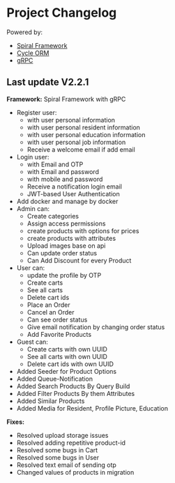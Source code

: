 <!DOCTYPE html>
<html lang="en">
<head>
    <meta charset="UTF-8">
    <meta name="viewport" content="width=device-width, initial-scale=1.0">
</head>
<body>
    <div class="header">
        <h1>Project Changelog</h1>
        <p>Powered by:</p>
        <ul>
            <li><a href="https://spiral.dev" target="_blank">Spiral Framework</a></li>
            <li><a href="https://cycle-orm.dev" target="_blank">Cycle ORM</a></li>
            <li><a href="https://grpc.io" target="_blank">gRPC</a></li>
        </ul>
    </div>
    <div class="changelog">
        <div class="version" id="v2.2.1">
            <h2>Last update V2.2.1</h2>
            <p><strong>Framework:</strong> Spiral Framework with gRPC</p>
            <ul class="features">
                <li>Register user:
                    <ul>
                        <li>with user personal information</li>
                        <li>with user personal resident information</li>
                        <li>with user personal education information</li>
                        <li>with user personal job information</li>
                        <li>Receive a welcome email if add email</li>
                    </ul>
                <li>Login user:
                    <ul>
                        <li>with Email and OTP</li>
                        <li>with Email and password</li>
                        <li>with mobile and password</li>
                        <li>Receive a notification login email</li>
                        <li>JWT-based User Authentication</li>
                    </ul>
                <li>Add docker and manage by docker</li>
                <li>Admin can:
                    <ul>
                        <li>Create categories</li>
                        <li>Assign access permissions</li>
                        <li>create products with options for prices </li>
                        <li>create products with attributes </li>
                        <li>Upload images base on api</li>
                        <li>Can update order status</li>
                        <li>Can Add Discount for every Product</li>
                    </ul>
                </li>
                <li>User can:
                    <ul>
                        <li>update the profile by OTP</li>
                        <li>Create carts</li>
                        <li>See all carts</li>
                        <li>Delete cart ids</li>
                        <li>Place an Order</li>
                        <li>Cancel an Order</li>
                        <li>Can see order status</li>
                        <li>Give email notification by changing order status</li>
                        <li>Add Favorite Products</li>
                    </ul>
                </li>
                <li>Guest can:
                    <ul>
                        <li>Create carts with own UUID</li>
                        <li>See all carts with own UUID</li>
                        <li>Delete cart ids with own UUID</li>
                    </ul>
                </li>
                <li>Added Seeder for Product Options</li>
                <li>Added Queue-Notification</li>
                <li>Added Search Products By Query Build</li>
                <li>Added Filter Products By them Attributes</li>
                <li>Added Similar Products</li>
                <li>Added Media for Resident, Profile Picture, Education</li>
            </ul>
            <p><strong>Fixes:</strong></p>
            <ul class="fixes">
                <li>Resolved upload storage issues</li>
                <li>Resolved adding repetitive product-id</li>
                <li>Resolved some bugs in Cart</li>
                <li>Resolved some bugs in User</li>
                <li>Resolved text email of sending otp</li>
                <li>Changed values of products in migration</li>
            </ul>
        </div>
    </div>
</body>
</html>

